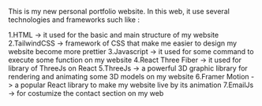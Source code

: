 This is my new personal portfolio website. In this web, it use several technologies and frameworks such like :

1.HTML -> it used for the basic and main structure of my website
2.TailwindCSS -> framework of CSS that make me easier to design my website become more prettier
3.Javascript -> it used for some command to execute some function on my website
4.React Three Fiber -> it used for library of ThreeJs on React
5.ThreeJs -> a powerful 3D graphic library for rendering and animating some 3D models on my website
6.Framer Motion -> a popular React library to make my website live by its animation
7.EmailJs -> for costumize the contact section on my web
